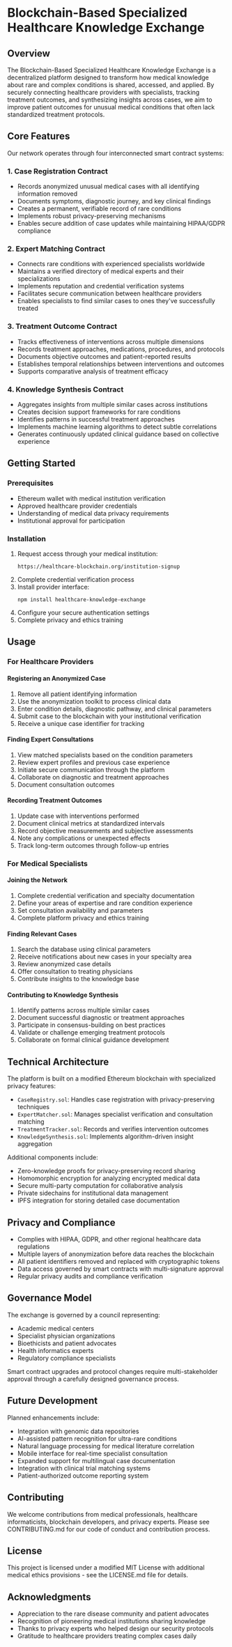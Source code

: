 # Blockchain-Based Specialized Healthcare Knowledge Exchange

## Overview

The Blockchain-Based Specialized Healthcare Knowledge Exchange is a decentralized platform designed to transform how medical knowledge about rare and complex conditions is shared, accessed, and applied. By securely connecting healthcare providers with specialists, tracking treatment outcomes, and synthesizing insights across cases, we aim to improve patient outcomes for unusual medical conditions that often lack standardized treatment protocols.

## Core Features

Our network operates through four interconnected smart contract systems:

### 1. Case Registration Contract
- Records anonymized unusual medical cases with all identifying information removed
- Documents symptoms, diagnostic journey, and key clinical findings
- Creates a permanent, verifiable record of rare conditions
- Implements robust privacy-preserving mechanisms
- Enables secure addition of case updates while maintaining HIPAA/GDPR compliance

### 2. Expert Matching Contract
- Connects rare conditions with experienced specialists worldwide
- Maintains a verified directory of medical experts and their specializations
- Implements reputation and credential verification systems
- Facilitates secure communication between healthcare providers
- Enables specialists to find similar cases to ones they've successfully treated

### 3. Treatment Outcome Contract
- Tracks effectiveness of interventions across multiple dimensions
- Records treatment approaches, medications, procedures, and protocols
- Documents objective outcomes and patient-reported results
- Establishes temporal relationships between interventions and outcomes
- Supports comparative analysis of treatment efficacy

### 4. Knowledge Synthesis Contract
- Aggregates insights from multiple similar cases across institutions
- Creates decision support frameworks for rare conditions
- Identifies patterns in successful treatment approaches
- Implements machine learning algorithms to detect subtle correlations
- Generates continuously updated clinical guidance based on collective experience

## Getting Started

### Prerequisites
- Ethereum wallet with medical institution verification
- Approved healthcare provider credentials
- Understanding of medical data privacy requirements
- Institutional approval for participation

### Installation
1. Request access through your medical institution:
   ```
   https://healthcare-blockchain.org/institution-signup
   ```
2. Complete credential verification process
3. Install provider interface:
   ```
   npm install healthcare-knowledge-exchange
   ```
4. Configure your secure authentication settings
5. Complete privacy and ethics training

## Usage

### For Healthcare Providers

#### Registering an Anonymized Case
1. Remove all patient identifying information
2. Use the anonymization toolkit to process clinical data
3. Enter condition details, diagnostic pathway, and clinical parameters
4. Submit case to the blockchain with your institutional verification
5. Receive a unique case identifier for tracking

#### Finding Expert Consultations
1. View matched specialists based on the condition parameters
2. Review expert profiles and previous case experience
3. Initiate secure communication through the platform
4. Collaborate on diagnostic and treatment approaches
5. Document consultation outcomes

#### Recording Treatment Outcomes
1. Update case with interventions performed
2. Document clinical metrics at standardized intervals
3. Record objective measurements and subjective assessments
4. Note any complications or unexpected effects
5. Track long-term outcomes through follow-up entries

### For Medical Specialists

#### Joining the Network
1. Complete credential verification and specialty documentation
2. Define your areas of expertise and rare condition experience
3. Set consultation availability and parameters
4. Complete platform privacy and ethics training

#### Finding Relevant Cases
1. Search the database using clinical parameters
2. Receive notifications about new cases in your specialty area
3. Review anonymized case details
4. Offer consultation to treating physicians
5. Contribute insights to the knowledge base

#### Contributing to Knowledge Synthesis
1. Identify patterns across multiple similar cases
2. Document successful diagnostic or treatment approaches
3. Participate in consensus-building on best practices
4. Validate or challenge emerging treatment protocols
5. Collaborate on formal clinical guidance development

## Technical Architecture

The platform is built on a modified Ethereum blockchain with specialized privacy features:

- `CaseRegistry.sol`: Handles case registration with privacy-preserving techniques
- `ExpertMatcher.sol`: Manages specialist verification and consultation matching
- `TreatmentTracker.sol`: Records and verifies intervention outcomes
- `KnowledgeSynthesis.sol`: Implements algorithm-driven insight aggregation

Additional components include:
- Zero-knowledge proofs for privacy-preserving record sharing
- Homomorphic encryption for analyzing encrypted medical data
- Secure multi-party computation for collaborative analysis
- Private sidechains for institutional data management
- IPFS integration for storing detailed case documentation

## Privacy and Compliance

- Complies with HIPAA, GDPR, and other regional healthcare data regulations
- Multiple layers of anonymization before data reaches the blockchain
- All patient identifiers removed and replaced with cryptographic tokens
- Data access governed by smart contracts with multi-signature approval
- Regular privacy audits and compliance verification

## Governance Model

The exchange is governed by a council representing:
- Academic medical centers
- Specialist physician organizations
- Bioethicists and patient advocates
- Health informatics experts
- Regulatory compliance specialists

Smart contract upgrades and protocol changes require multi-stakeholder approval through a carefully designed governance process.

## Future Development

Planned enhancements include:
- Integration with genomic data repositories
- AI-assisted pattern recognition for ultra-rare conditions
- Natural language processing for medical literature correlation
- Mobile interface for real-time specialist consultation
- Expanded support for multilingual case documentation
- Integration with clinical trial matching systems
- Patient-authorized outcome reporting system

## Contributing

We welcome contributions from medical professionals, healthcare informaticists, blockchain developers, and privacy experts. Please see CONTRIBUTING.md for our code of conduct and contribution process.

## License

This project is licensed under a modified MIT License with additional medical ethics provisions - see the LICENSE.md file for details.

## Acknowledgments

- Appreciation to the rare disease community and patient advocates
- Recognition of pioneering medical institutions sharing knowledge
- Thanks to privacy experts who helped design our security protocols
- Gratitude to healthcare providers treating complex cases daily
